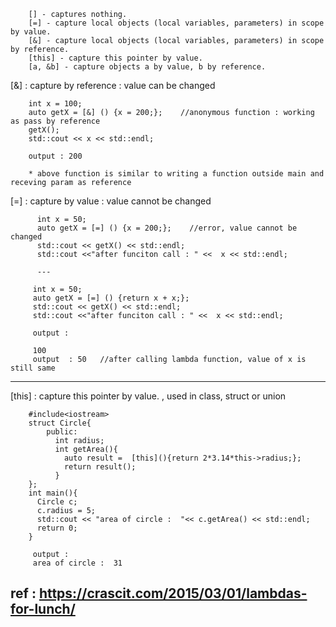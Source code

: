        
        [] - captures nothing.
        [=] - capture local objects (local variables, parameters) in scope by value.
        [&] - capture local objects (local variables, parameters) in scope by reference.
        [this] - capture this pointer by value.
        [a, &b] - capture objects a by value, b by reference.


[&] : capture by reference : value can be changed

        int x = 100;
        auto getX = [&] () {x = 200;};    //anonymous function : working as pass by reference
        getX();
        std::cout << x << std::endl;
        
        output : 200
        
        * above function is similar to writing a function outside main and receving param as reference


[=] : capture by value : value cannot be changed

          int x = 50;
          auto getX = [=] () {x = 200;};    //error, value cannot be changed
          std::cout << getX() << std::endl;
          std::cout <<"after funciton call : " <<  x << std::endl;
          
          ---
          
         int x = 50;
         auto getX = [=] () {return x + x;};
         std::cout << getX() << std::endl;
         std::cout <<"after funciton call : " <<  x << std::endl;
         
         output : 
         
         100
         output  : 50   //after calling lambda function, value of x is still same
         
         
         
---

[this] : capture this pointer by value. , used in class, struct or union


        #include<iostream>
        struct Circle{
            public:
              int radius;
              int getArea(){
                auto result =  [this](){return 2*3.14*this->radius;};
                return result();
              }
        };
        int main(){    
          Circle c;
          c.radius = 5;
          std::cout << "area of circle :  "<< c.getArea() << std::endl;
          return 0;
        }

         output : 
         area of circle :  31

ref : https://crascit.com/2015/03/01/lambdas-for-lunch/
--- 
